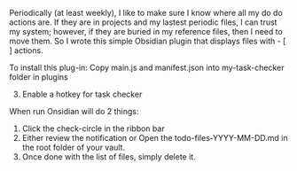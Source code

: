 Periodically (at least weekly), I like to make sure I know where all my do do actions are. If they are in projects and my lastest periodic files, I can trust my system; however, if they are buried in my reference files, then I need to move them. So I wrote this simple Obsidian plugin that displays files with - [ ] actions.

To install this plug-in:
Copy main.js and manifest.json into my-task-checker folder in plugins
  
3. Enable a hotkey for task checker

When run Onsidian will do 2 things:
1. Click the check-circle in the ribbon bar
2. Either review the notification or
   Open the todo-files-YYYY-MM-DD.md in the root folder of your vault. 
3. Once done with the list of files, simply delete it.
